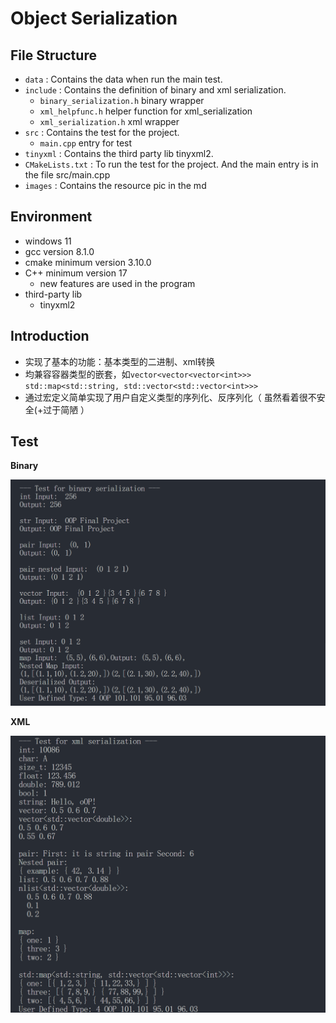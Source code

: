 # Object Serialization

## File Structure

- `data`      : Contains the data when run the main test.
- `include`   : Contains the definition of binary and xml serialization.
    - `binary_serialization.h`  binary wrapper
    - `xml_helpfunc.h`          helper function for xml_serialization
    - `xml_serialization.h`     xml wrapper
- `src`       : Contains the test for the project.
    - `main.cpp`    entry for test
- `tinyxml`   : Contains the third party lib tinyxml2.
- `CMakeLists.txt` : To run the test for the project. And the main entry is in the file src/main.cpp
- `images`    : Contains the resource pic in the md

## Environment

- windows 11
- gcc version 8.1.0 
- cmake minimum version 3.10.0
- C++ minimum version 17
    - new features are used in the program
- third-party lib
    - tinyxml2

## Introduction

- 实现了基本的功能：基本类型的二进制、xml转换
- 均兼容容器类型的嵌套，如`vector<vector<vector<int>>> std::map<std::string, std::vector<std::vector<int>>>`
- 通过宏定义简单实现了用户自定义类型的序列化、反序列化（ 虽然看着很不安全(+过于简陋  ）

## Test

**Binary**

![alt text](images/custom-image.png)

**XML**

![alt text](images/custom-image-1.png)